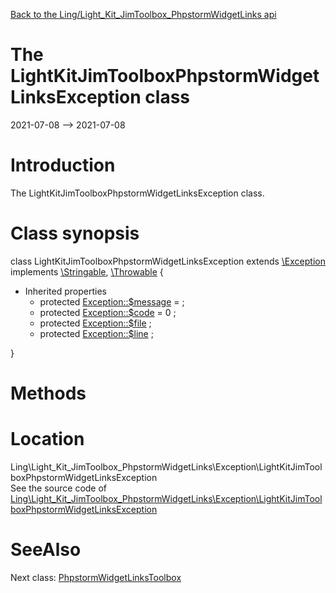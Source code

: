 [Back to the Ling/Light_Kit_JimToolbox_PhpstormWidgetLinks api](https://github.com/lingtalfi/Light_Kit_JimToolbox_PhpstormWidgetLinks/blob/master/doc/api/Ling/Light_Kit_JimToolbox_PhpstormWidgetLinks.md)



The LightKitJimToolboxPhpstormWidgetLinksException class
================
2021-07-08 --> 2021-07-08






Introduction
============

The LightKitJimToolboxPhpstormWidgetLinksException class.



Class synopsis
==============


class <span class="pl-k">LightKitJimToolboxPhpstormWidgetLinksException</span> extends [\Exception](http://php.net/manual/en/class.exception.php) implements [\Stringable](https://wiki.php.net/rfc/stringable), [\Throwable](http://php.net/manual/en/class.throwable.php) {

- Inherited properties
    - protected  [Exception::$message](#property-message) =  ;
    - protected  [Exception::$code](#property-code) = 0 ;
    - protected  [Exception::$file](#property-file) ;
    - protected  [Exception::$line](#property-line) ;

}






Methods
==============






Location
=============
Ling\Light_Kit_JimToolbox_PhpstormWidgetLinks\Exception\LightKitJimToolboxPhpstormWidgetLinksException<br>
See the source code of [Ling\Light_Kit_JimToolbox_PhpstormWidgetLinks\Exception\LightKitJimToolboxPhpstormWidgetLinksException](https://github.com/lingtalfi/Light_Kit_JimToolbox_PhpstormWidgetLinks/blob/master/Exception/LightKitJimToolboxPhpstormWidgetLinksException.php)



SeeAlso
==============
Next class: [PhpstormWidgetLinksToolbox](https://github.com/lingtalfi/Light_Kit_JimToolbox_PhpstormWidgetLinks/blob/master/doc/api/Ling/Light_Kit_JimToolbox_PhpstormWidgetLinks/JimToolbox/PhpstormWidgetLinksToolbox.md)<br>
